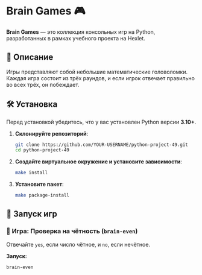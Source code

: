 # Brain Games 🎮

**Brain Games** — это коллекция консольных игр на Python, разработанных в рамках учебного проекта на Hexlet.

## 📌 Описание
Игры представляют собой небольшие математические головоломки. Каждая игра состоит из трёх раундов, и если игрок отвечает правильно во всех трёх, он побеждает.

## 🛠 Установка
Перед установкой убедитесь, что у вас установлен Python версии **3.10+**.

1. **Склонируйте репозиторий**:
    ```sh
    git clone https://github.com/YOUR-USERNAME/python-project-49.git
    cd python-project-49
    ```

2. **Создайте виртуальное окружение и установите зависимости**:
    ```sh
    make install
    ```

3. **Установите пакет**:
    ```sh
    make package-install
    ```

## 🚀 Запуск игр

### 🔹 **Игра: Проверка на чётность (`brain-even`)**
Отвечайте `yes`, если число чётное, и `no`, если нечётное.

**Запуск:**
```sh
brain-even
